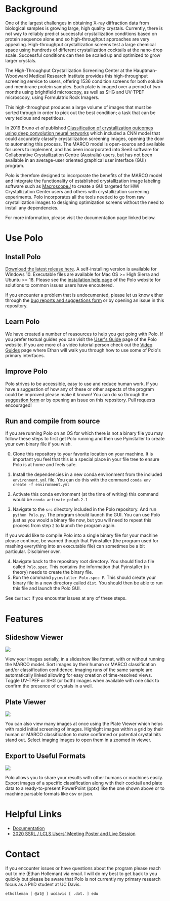 # Background

One of the largest challenges in obtaining X-ray diffraction
data from biological samples is growing large, high quality crystals.
Currently, there is not way to reliably predict successful crystallization
conditions based on protein sequence alone and so high-throughput approaches
are very appealing. High-throughput crystallization screens test a large
chemical space using hundreds of different crystallization cocktails at the
nano-drop scale. Successful conditions can then be scaled up and optimized to
grow larger crystals.

The High-Throughput Crystallization Screening Center at the Hauptman-Woodward 
Medical Research Institute provides this high-throughput screening service to
users, offering 1536 condition screens for both soluble and membrane protein
samples. Each plate is imaged over a period of two months using
brightfield microscopy, as well as SHG and UV-TPEF microscopy, using Formulatrix Rock Imagers.

This high-throughput produces a large volume of images that must be
sorted through in order to pick out the best condition; a task that can be
very tedious and repetitious.

In 2019 Bruno *et al* published [Classification of crystallization outcomes using deep convolution neural networks](https://journals.plos.org/plosone/article?id=10.1371/journal.pone.0198883)
which included a CNN model that could accurately classify crystallization screening
images, opening the door to automating this process. The MARCO model is open-source and available for users to implement, and has been incorporated into See3 software for Collaborative Crystallization Centre (Australia) users, but has not been available in an average-user oriented graphical user interface (GUI) program.

Polo is therefore designed to incorporate the benefits of the MARCO model
and integrate the functionality of established crystallization image
labeling software such as [MacroscopeJ](https://hwi.buffalo.edu/wp-content/uploads/2016/11/MsjManual-0_1_1_3.pdf)
to create a GUI targeted for HWI Crystallization Center users and others with crystallization screening
experiments.  Polo incorporates all the tools needed to go from raw crystallization images
to designing optimization screens without the need to install any dependencies.

For more information, please visit the documentation page linked below.

# Use Polo

## Install Polo

[Download the latest release here](https://github.com/Hauptman-Woodward/Marco_Polo/releases). A self-installing version is available for Windows 10. Executable files are available for Mac OS >= High Sierra and Ubuntu >= 18. Please see the [installation help page](https://hauptman-woodward.github.io/Marco_Polo/install.html#os-specific-installation-notes) of the Polo website for solutions to common issues users have encoutered. 

If you encounter a problem that is undocumented, please let us know either through the [bug reports and suggestions form](https://hauptman-woodward.github.io/Marco_Polo/reports.html) or by opening an issue in this repository. 

## Learn Polo

We have created a number of reasources to help you get going with Polo. If you prefer textual guides you can visit the [User's Guide](https://hauptman-woodward.github.io/Marco_Polo/user_guide.html) page of the Polo website. If you are more of a video tutorial person check out the [Video Guides](https://hauptman-woodward.github.io/Marco_Polo/video_guides.html) page where Ethan will walk you through how to use some of Polo's primary interfaces.

## Improve Polo

Polo strives to be accessible, easy to use and reduce human work. If you have a suggestion of how any of these or other aspects of the program could be improved please make it known! You can do so through the [suggestion form](https://hauptman-woodward.github.io/Marco_Polo/reports.html) or by opening an issue on this repository. Pull requests encouraged!

## Run and compile from source

If you are running Polo on an OS for which there is not a binary file you may follow these steps
to first get Polo running and then use Pyinstaller to create your own binary file if you wish.
  

0. Clone this repository to your favorite location on your machine. It is important you feel that
this is a special place in your file tree to ensure Polo is at home and feels safe. 


1. Install the dependencies in a new conda environment from the included `environment.yml` file. You can do this with the command `conda env create -f environment.yml`
2. Activate this conda environment (at the time of writing) this command would be `conda activate polo0.2.1`
3. Navigate to the `src` directory included in the Polo repository. And run `python Polo.py`. The program should launch the GUI. You can use Polo just as you would a binary file now, but you will need to repeat this process from step `2` to launch the program again.

If you would like to compile Polo into a single binary file for your machine please continue, be warned though that Pyinstaller (the program used for mashing everything into an executable file) can sometimes be a bit particular. Disclaimer over.

4. Navigate back to the repository root directory. You should find a file called `Polo.spec`. This contains the information that Pyinstaller (in theory) needs to create the binary file.
5. Run the command `pyinstaller Polo.spec F`. This should create your binary file in a new directory called `dist`. You should then be able to run this file and launch the Polo GUI. 

See `Contact` if you encounter issues at any of these steps.

# Features

## Slideshow Viewer

![](sphinx/images/-zH7Jt8S.png)

View your images serially, in a slideshow like format, with or without running the MARCO model. Sort images by their human or MARCO classification and/or classification confidence. Imaging runs of the same sample are automatically linked allowing for easy creation of time-resolved views. Toggle UV-TPEF or SHG (or both) images when available with one click to confirm the presence of crystals in a well. 

## Plate Viewer

![](sphinx/images/p6090_Rx.png)

You can also view many images at once using the Plate Viewer which helps with rapid initial screening of images. Highlight images within a grid by their human or MARCO classification to make confirmed or potential crystal hits stand out. Select imaging images to open them in a zoomed in viewer.

## Export to Useful Formats

![](sphinx/images/b4-2rNLw.png)

Polo allows you to share your results with other humans or machines easily. Export images of a specific classification along with their cocktail and plate data to a ready-to-present PowerPoint (pptx) like the one shown above or to machine parsable formats like csv or json. 


# Helpful Links

- [Documentation](https://hauptman-woodward.github.io/Marco_Polo/)
- [2020 SSRL / LCLS Users' Meeting Poster and Live Session](https://events.bizzabo.com/SLAC-UsersMeeting-2020/agenda/session/363994)

# Contact

If you encounter issues or have questions about the program please reach out to me (Ethan Holleman) via email. I will do my best to get back to you quickly but please be aware that Polo is not currently my primary research focus as a PhD student at UC Davis. 

`etholleman [ @at@ ] ucdavis [ .dot. ] edu`